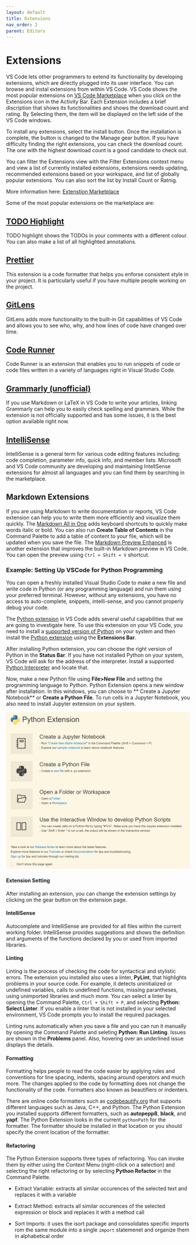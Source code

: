 ```yaml
---
layout: default
title: Extensions
nav_order: 2
parent: Editors
---
```


# Extensions

VS Code lets other programmers to extend its functionality by developing extensions, which are directly plugged into its user interface. You can browse and instal extensions from within VS Code. VS Code shows the most popular extensions on [VS Code Marketplace](https://marketplace.visualstudio.com/) when you click on the Extensions icon in the Activity Bar. Each Extension includes a brief discription that shows its functionalities and shows the download count and rating. By Selecting them, the item will be displayed on the left side of the VS Code windows.

To install any extensions, select the install button. Once the installation is complete, the button is changed to the Manage gear button. If you have difficulty finding the right extensions, you can check the download count. The one with the highest download count is a good candidate to check out.

You can filter the Extensions view with the Filter Extensions context menu and view a list of currently installed extensions, extensions needs updating, recommended extensions based on your workspace, and list of globally popular extensions. You can also sort the list by Install Count or Ratnig.

More information here: [Extenstion Marketplace](https://code.visualstudio.com/docs/editor/extension-marketplace)

Some of the most popular extensions on the marketplace are:

## [TODO Highlight](https://marketplace.visualstudio.com/items?itemName=wayou.vscode-todo-highlight)

TODO highlight shows the TODOs in your comments with a different colour. You can also make a list of all highlighted annotations.

## [Prettier](https://marketplace.visualstudio.com/items?itemName=esbenp.prettier-vscode)

This extension is a code formatter that helps you enforse consistent style in your project. It is particularly useful if you have multiple people working on the project. 

## [GitLens](https://marketplace.visualstudio.com/items?itemName=eamodio.gitlens)

GitLens adds more functionality to the built-in Git capabilities of VS Code and allows you to see who, why, and how lines of code have changed over time.

## [Code Runner](https://marketplace.visualstudio.com/items?itemName=formulahendry.code-runner)

Code Runner is an extension that enables you to run snippets of code or code files written in a variety of languages right in Visual Studio Code. 

## [Grammarly (unofficial)](https://marketplace.visualstudio.com/items?itemName=znck.grammarly)

If you use Markdown or LaTeX in VS Code to write your articles, linking Grammarly can help you to easily check spelling and grammars. While the extension is not officially supported and has some issues, it is the best option available right now.

## [IntelliSense](https://code.visualstudio.com/docs/editor/intellisense)

IntelliSense is a general term for various code editing features including: code completion, parameter info, quick info, and member lists. Microsoft and VS Code community are developing and maintaining IntellSense extensions for almost all languages and you can find them by searching in the marketplace.

## Markdown Extensions

If you are using Markdown to write documentation or reports, VS Code extension can help you to write them more efficiently and visualize them quickly. The [Markdown All in One](https://marketplace.visualstudio.com/items?itemName=yzhang.markdown-all-in-one) adds keyboard shortcuts to quickly make words italic or bold. You can also run **Create Table of Contents** in the Command Palette to add a table of content to your file, which will be updated when you save the file. The [Markdown Preview Enhanced](https://marketplace.visualstudio.com/items?itemName=shd101wyy.markdown-preview-enhanced) is another extension that improves the built-in Markdown preview in VS Code. You can open the preview using `Ctrl + Shift + V` shortcut.

### Example: Setting Up VSCode for Python Programming

You can open a freshly installed Visual Studio Code to make a new file and write code in Python (or any programming language) and run them using your preferred terminal. However, without any extensions, you have no access to auto-complete, snippets, intelli-sense, and you cannot properly debug your code.

The [Python extension](https://marketplace.visualstudio.com/items?itemName=ms-python.python) in VS Code adds several useful capabilities that we are going to investigate here. To use this extension on your VS Code, you need to install a [supported version of Python](https://code.visualstudio.com/docs/python/python-tutorial#_prerequisites) on your system and then install the [Python extension](https://marketplace.visualstudio.com/items?itemName=ms-python.python) using the **Extensions Bar**.

After installing Python extension, you can choose the right version of Python in the **Status Bar**. If you have not installed Python on your system, VS Code will ask for the address of the interpreter. Install a supported [Python Interpreter](https://code.visualstudio.com/docs/python/python-tutorial#_install-a-python-interpreter) and locate that. 

Now, make a new Python file using **File>New File** and setting the programming language to Python. Python Extension opens a new window after installation. In this windows, you can choose to **
Create a Jupyter Notebook** or **Create a Python File**. To run cells in a Jupyter Notebook, you also need to install Jupyter extension on your system. 

![](./images/PythonExtension.png)

#### Extension Setting

After installing an extension, you can change the extension settings by clicking on the gear button on the extension page.

#### IntelliSense

Autocomplete and IntelliSense are provided for all files within the current working folder. IntelliSense provides suggestions and shows the definition and arguments of the functions declared by you or used from imported libraries.

#### Linting

Linting is the process of checking the code for syntactical and stylistic errors. The extension you installed also uses a linter, **PyLint**, that highlights problems in your source code. For example, it detects uninitialized or undefined variables, calls to undefined functions, missing parantheses, using unimported libraries and much more. You can select a linter by opening the Command Palette, `Ctrl + Shift + P`, and selecting **Python: Select Linter**. If you enable a linter that is not installed in your selected environment, VS Code prompts you to install the required packages.

Linting runs automatically when you save a file and you can run it manually by opening the Command Palette and seleting **Python: Run Linting**. Issues are shown in the **Problems** panel. Also, hovering over an underlined issue displays the details.

#### Formatting

Formatting helps people to read the code easier by applying rules and conventions for line spacing, indents, spacing around operators and much more. The changes applied to the code by formatting does not change the functionality of the code. Formatters also known as beautifiers or indenters.

There are online code formatters such as [codebeautify.org](https://codebeautify.org) that supports different languages such as Java, C++, and Python. The Python Extension you installed supports different formatters, such as **autopepp8**, **black**, and **yapf**. The Python Extension looks in the current `pythonPath` for the formatter. The formatter should be installed in that location or you should specify the crrent location of the formatter.

#### Refactoring

The Python Extension supports three types of refactoring. You can invoke them by either using the Context Menu (right-click on a selection) and selecting the right refactoring or by selecting **Python Refactor** in the Command Palette.

- Extract Variable: extracts all similar occurences of the selected text and replaces it with a variable

- Extract Method: extracts all similar occurences of the selected expression or block and replaces it with a method call

- Sort Imports: it uses the isort package and consolidates specific imports rom the same module into a single `import` statemenet and organize them in alphabetical order

